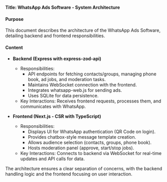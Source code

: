 **Title: WhatsApp Ads Software - System Architecture**

#### Purpose
This document describes the architecture of the WhatsApp Ads Software, detailing backend and frontend responsibilities.

#### Content
- **Backend (Express with express-zod-api)**
  - Responsibilities:
    - API endpoints for fetching contacts/groups, managing phone book, ad jobs, and moderation tasks.
    - Maintains WebSocket connection with the frontend.
    - Integrates whatsapp-web.js for sending ads.
    - Uses SQLite for data persistence.
  - Key Interactions: Receives frontend requests, processes them, and communicates with WhatsApp.

- **Frontend (Next.js - CSR with TypeScript)**
  - Responsibilities:
    - Displays UI for WhatsApp authentication (QR Code on login).
    - Provides chatbox-style message template creation.
    - Allows audience selection (contacts, groups, phone book).
    - Hosts moderation panel (approve, start/stop jobs).
  - Key Interactions: Connects to backend via WebSocket for real-time updates and API calls for data.

The architecture ensures a clear separation of concerns, with the backend handling logic and the frontend focusing on user interaction.